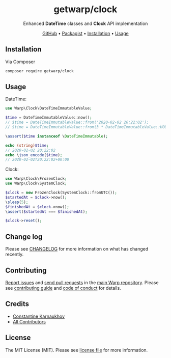 <div align="center">

# getwarp/clock

Enhanced **DateTime** classes and **Clock** API implementation

[GitHub][link-github] •
[Packagist][link-packagist] •
[Installation](#installation) •
[Usage](#usage)

</div>

## Installation

Via Composer

```bash
composer require getwarp/clock
```

## Usage

DateTime:

```php
use Warp\Clock\DateTimeImmutableValue;

$time = DateTimeImmutableValue::now();
// $time = DateTimeImmutableValue::from('2020-02-02 20:22:02');
// $time = DateTimeImmutableValue::from(3 * DateTimeImmutableValue::HOUR); // now + 3 hours

\assert($time instanceof \DateTimeImmutable);

echo (string)$time;
// 2020-02-02 20:22:02
echo \json_encode($time);
// 2020-02-02T20:22:02+00:00
```

Clock:

```php
use Warp\Clock\FrozenClock;
use Warp\Clock\SystemClock;

$clock = new FrozenClock(SystemClock::fromUTC());
$startedAt = $clock->now();
\sleep(5);
$finishedAt = $clock->now();
\assert($startedAt === $finishedAt);

$clock->reset();
```

## Change log

Please see [CHANGELOG](CHANGELOG.md) for more information on what has changed recently.

## Contributing

[Report issues][link-issues] and [send pull requests][link-pulls] in the [main Warp repository][link-monorepo]. Please
see [contributing guide][link-contributing] and [code of conduct][link-code-of-conduct] for details.

## Credits

- [Constantine Karnaukhov][link-author]
- [All Contributors][link-contributors]

## License

The MIT License (MIT). Please see [license file](LICENSE.md) for more information.

[link-github]: https://github.com/getwarp/clock
[link-packagist]: https://packagist.org/packages/getwarp/clock
[link-author]: https://github.com/hustlahusky
[link-contributors]: ../../contributors
[link-monorepo]: https://github.com/getwarp/warp
[link-issues]: https://github.com/getwarp/warp/issues
[link-pulls]: https://github.com/getwarp/warp/pulls
[link-contributing]: https://github.com/getwarp/warp/blob/3.1.x/CONTRIBUTING.md
[link-code-of-conduct]: https://github.com/getwarp/.github/blob/main/CODE_OF_CONDUCT.md
